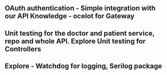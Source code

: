 OAuth authentication - Simple integration with our API 
Knowledge - ocelot for Gateway
--------------------------------------
Unit testing for the doctor and patient service, repo and whole API.
Explore Unit testing for Controllers
------------------------------------------
Explore - Watchdog for logging, Serilog package
-----------------------------------